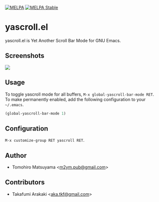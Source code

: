 [![MELPA](https://melpa.org/packages/yascroll-badge.svg)](https://melpa.org/#/yascroll)
[![MELPA Stable](https://stable.melpa.org/packages/yascroll-badge.svg)](https://stable.melpa.org/#/yascroll)


# yascroll.el

yascroll.el is Yet Another Scroll Bar Mode for GNU Emacs.

## Screenshots

![](https://raw.githubusercontent.com/m2ym/yascroll-el/master/etc/images/yascroll.png)

## Usage

To toggle yascroll mode for all buffers, `M-x
global-yascroll-bar-mode RET`. To make permanently enabled, add the
following configuration to your `~/.emacs`.

```el
(global-yascroll-bar-mode 1)
```

## Configuration

`M-x customize-group RET yascroll RET`.

## Author

* Tomohiro Matsuyama <<m2ym.pub@gmail.com>>

## Contributors

* Takafumi Arakaki <<aka.tkf@gmail.com>>
